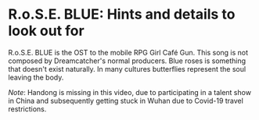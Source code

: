 # R.o.S.E. BLUE: Hints and details to look out for

R.o.S.E. BLUE is the OST to the mobile RPG Girl Café Gun.
This song is not composed by Dreamcatcher's normal producers.
Blue roses is something that doesn't exist naturally.
In many cultures butterflies represent the soul leaving the body.

*Note*: Handong is missing in this video, due to participating in a talent show in China and subsequently getting stuck in Wuhan due to Covid-19 travel restrictions.
